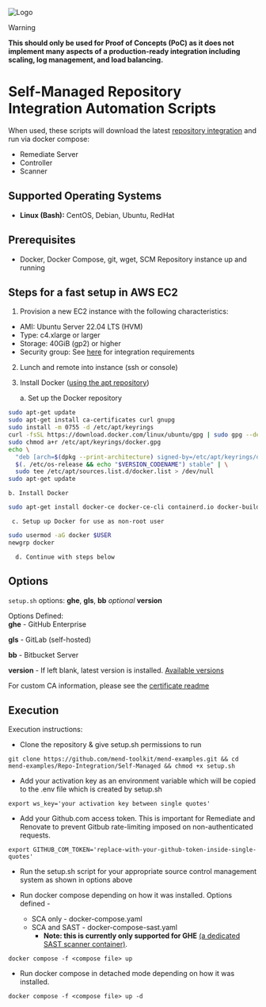 ![Logo](https://mend-toolkit-resources-public.s3.amazonaws.com/img/mend-io-logo-horizontal.svg)  

> [!Warning]  
**This should only be used for Proof of Concepts (PoC) as it does not implement many aspects of a production-ready integration including scaling, log management, and load balancing.**  

# Self-Managed Repository Integration Automation Scripts
When used, these scripts will download the latest [repository integration](https://docs.mend.io/bundle/integrations/page/repo_integrations.html) and run via docker compose:
- Remediate Server
- Controller
- Scanner

## Supported Operating Systems
- **Linux (Bash):**	CentOS, Debian, Ubuntu, RedHat

## Prerequisites
- Docker, Docker Compose, git, wget, SCM Repository instance up and running

## Steps for a fast setup in AWS EC2
1) Provision a new EC2 instance with the following characteristics:
  - AMI: Ubuntu Server 22.04 LTS (HVM)
  - Type: c4.xlarge or larger
  - Storage: 40GiB (gp2) or higher
  - Security group: See [here](https://docs.mend.io/bundle/integrations/page/advanced_technical_information.html#Required-Open-Ports) for integration requirements
2) Lunch and remote into instance (ssh or console)
3) Install Docker ([using the apt repository](https://docs.docker.com/engine/install/ubuntu/#install-using-the-repository))

   a. Set up the Docker repository

  ```bash
  sudo apt-get update
  sudo apt-get install ca-certificates curl gnupg
  sudo install -m 0755 -d /etc/apt/keyrings
  curl -fsSL https://download.docker.com/linux/ubuntu/gpg | sudo gpg --dearmor -o /etc/apt/keyrings/docker.gpg
  sudo chmod a+r /etc/apt/keyrings/docker.gpg
  echo \
    "deb [arch=$(dpkg --print-architecture) signed-by=/etc/apt/keyrings/docker.gpg] https://download.docker.com/linux/ubuntu \
    $(. /etc/os-release && echo "$VERSION_CODENAME") stable" | \
    sudo tee /etc/apt/sources.list.d/docker.list > /dev/null
  sudo apt-get update
  ```

    b. Install Docker
  ```bash
  sudo apt-get install docker-ce docker-ce-cli containerd.io docker-buildx-plugin docker-compose-plugin
  ```

     c. Setup up Docker for use as non-root user
  ```bash
  sudo usermod -aG docker $USER
  newgrp docker
  ```

      d. Continue with steps below
    		
## Options
`setup.sh` options: **ghe**, **gls**, **bb** *optional* **version**

Options Defined:  
**ghe** - GitHub Enterprise

**gls** - GitLab (self-hosted)

**bb** - Bitbucket Server

**version** - If left blank, latest version is installed. [Available versions](https://docs.mend.io/bundle/integrations/page/mend_developer_integrations_release_notes.html)

For custom CA information, please see the [certificate readme](./certs.md)

## Execution
Execution instructions:  

- Clone the repository & give setup.sh permissions to run

```git clone https://github.com/mend-toolkit/mend-examples.git && cd mend-examples/Repo-Integration/Self-Managed && chmod +x setup.sh```
- Add your activation key as an environment variable which will be copied to the .env file which is created by setup.sh

```export ws_key='your activation key between single quotes'```

- Add your Github.com access token. This is important for Remediate and Renovate to prevent Gitbub rate-limiting imposed on non-authenticated requests.

`export GITHUB_COM_TOKEN='replace-with-your-github-token-inside-single-quotes'`
  
- Run the setup.sh script for your appropriate source control management system as shown in options above

- Run docker compose depending on how it was installed. Options defined -
  - SCA only  - docker-compose.yaml
  - SCA and SAST - docker-compose-sast.yaml
    - **Note: this is currently only supported for GHE** [(a dedicated SAST scanner container)](https://docs.mend.io/bundle/integrations/page/deploy_with_docker.html#Target-Machine:-Run-the-Containers).

```docker compose -f <compose file> up```

- Run docker compose in detached mode depending on how it was installed.

```docker compose -f <compose file> up -d```

